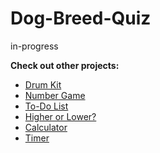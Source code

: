 # Dog-Breed-Quiz

in-progress

**Check out other projects:**
- [Drum Kit](https://sophie-tsai.github.io/Drum-Kit/)
- [Number Game](https://sophie-tsai.github.io/Number-Game/)
- [To-Do List](https://sophie-tsai.github.io/To-Do-List/)
- [Higher or Lower?](https://sophie-tsai.github.io/Higher-Lower/)
- [Calculator](https://sophie-tsai.github.io/Calculator/)
- [Timer](https://sophie-tsai.github.io/Timer/)
